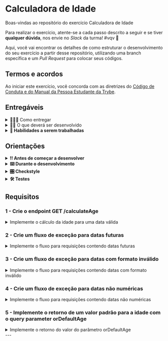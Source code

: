 # Calculadora de Idade

Boas-vindas ao repositório do exercício Calculadora de Idade

Para realizar o exercício, atente-se a cada passo descrito a seguir e se tiver **qualquer dúvida**, nos envie no _Slack_ da turma! #vqv 🚀

Aqui, você vai encontrar os detalhes de como estruturar o desenvolvimento do seu exercício a partir desse repositório, utilizando uma branch específica e um _Pull Request_ para colocar seus códigos.

## Termos e acordos
Ao iniciar este exercício, você concorda com as diretrizes do [Código de Conduta e do Manual da Pessoa Estudante da Trybe](https://app.betrybe.com/learn/student-manual/codigo-de-conduta-da-pessoa-estudante).

## Entregáveis

<details>
  <summary>🤷🏽‍♀️ Como entregar</summary><br />

Para entregar o seu exercício, você deverá criar um _Pull Request_ neste repositório.

Lembre-se que você pode consultar nosso conteúdo sobre [Git & GitHub](https://app.betrybe.com/learn/course/5e938f69-6e32-43b3-9685-c936530fd326/module/fc998c60-386e-46bc-83ca-4269beb17e17/section/fe827a71-3222-4b4d-a66f-ed98e09961af/day/1a530297-e176-4c79-8ed9-291ae2950540/lesson/2b2edce7-9c49-4907-92a2-aa571f823b79) e nosso [Blog - Git & GitHub](https://blog.betrybe.com/tecnologia/git-e-github/) sempre que precisar!
</details>

<details>
  <summary>👨‍💻 O que deverá ser desenvolvido</summary><br />

<!-- 🤔 Explicar brevemente o que será realizado ao longo do exercício. Aqui, é a porta de entrada para o exercício como projeto. 
Exemplo: Vamos fazer um exercício que vai deixar nítido como funções,com responsabilidades bem definidas,deixam o código mais bem escrito. Para isso, vamos criar uma série de funções com respostas já definidas e exercitar nossa lógica de programação.
-->

`[atualizar]`

</details>

<details>
  <summary><strong>📝 Habilidades a serem trabalhadas</strong></summary>

Neste exercício, verificamos se você é capaz de:

- Criar classes customizadas de exceções.
- Criar validações que lancem exceções.
- Utilizar o decorador ExceptionHandler do Spring para gerenciar exceções.

</details>

## Orientações

<details>

   <summary><strong>‼ Antes de começar a desenvolver </strong></summary>

1. Clone o repositório

- Use o comando: `git clone <url do repositório>`
- Entre na pasta do repositório que você acabou de clonar:
    - `cd <nome do repositório>`

2. Instale as dependências

    - `mvn install`  

3. Crie uma branch a partir da branch `main`

- Verifique que você está na branch `main`
    - Exemplo: `git branch`
- Se você não estiver, mude para a branch `main`
    - Exemplo: `git checkout main`
- Agora, crie uma branch à qual você vai submeter os `commits` do seu exercício:
    - Você deve criar uma branch no seguinte formato: `nome-sobrenome-nome-do-exercício`;
    - Exemplo: `git checkout -b maria-soares-lessons-learned`

4. Crie na raiz do exercício os arquivos que você precisará desenvolver:

- Verifique que você está na raiz do exercício:
    - Exemplo: `pwd` -> o retorno vai ser algo tipo _/Users/maria/code/**sd-0x-project-lessons-learned**_
- Crie os arquivos index.html e style.css:
    - Exemplo: `touch index.html style.css`

5. Adicione as mudanças ao _stage_ do Git e faça um `commit`

- Verifique que as mudanças ainda não estão no _stage_:
    - Exemplo: `git status` (devem aparecer listados os novos arquivos em vermelho)
- Adicione o novo arquivo ao _stage_ do Git:
    - Exemplo:
        - `git add .` (adicionando todas as mudanças - _que estavam em vermelho_ - ao stage do Git)
        - `git status` (devem aparecer listados os arquivos em verde)
- Faça o `commit` inicial:
    - Exemplo:
        - `git commit -m 'iniciando o exercício. VAMOS COM TUDO :rocket:'` (fazendo o primeiro commit)
        - `git status` (deve aparecer uma mensagem tipo _nothing to commit_ )

6. Adicione a sua branch com o novo `commit` ao repositório remoto

- Usando o exemplo anterior: `git push -u origin maria-soares-lessons-learned`

7. Crie um novo `Pull Request` _(PR)_

- Vá até a página de _Pull Requests_ do [repositório no GitHub](https://github.com/tryber/sd-0x-project-lessons-learned/pulls)
    - Clique no botão verde _"New pull request"_
    - Clique na caixa de seleção _"Compare"_ e escolha a sua branch **com atenção**
- Coloque um título para o seu _Pull Request_
    - Exemplo: _"Cria tela de busca"_
- Clique no botão verde _"Create pull request"_

- Adicione uma descrição para o _Pull Request_, um título nítido que o identifique, e clique no botão verde _"Create pull request"_

 <img width="1335" alt="Exemplo de pull request" src="https://user-images.githubusercontent.com/42356399/166255109-b95e6eb4-2503-45e5-8fb3-cf7caa0436e5.png">

- Volte até a [página de _Pull Requests_ do repositório](https://github.com/tryber/sd-0x-project-lessons-learned/pulls) e confira que o seu _Pull Request_ está criado

</details>

<details>

<summary><strong>⌨️ Durante o desenvolvimento</strong></summary>

Faça `commits` das alterações que você fizer no código regularmente, pois assim você garante visibilidade para o time da Trybe e treina essa prática para o mercado de trabalho :) ;

- Lembre-se de sempre após um (ou alguns) `commits` atualizar o repositório remoto;
- Os comandos que você utilizará com mais frequência são:
    - `git status` _(para verificar o que está em vermelho - fora do stage - e o que está em verde - no stage)_;
    - `git add` _(para adicionar arquivos ao stage do Git)_;
    - `git commit` _(para criar um commit com os arquivos que estão no stage do Git)_;
    - `git push -u origin nome-da-branch` _(para enviar o commit para o repositório remoto na primeira vez que fizer o `push` de uma nova branch)_;
    - `git push` _(para enviar o commit para o repositório remoto após o passo anterior)_.

</details>

<details>
<summary><strong>🎛 Checkstyle</strong></summary>

Para garantir a qualidade do código, vamos utilizar neste exercício o `Checkstyle`. Assim o código estará alinhado com as boas práticas de desenvolvimento, sendo mais legível e de fácil manutenção! Para poder rodar o `Checkstyle` certifique-se de ter executado o comando `mvn install` dentro do repositório.

Para rodá-los localmente no repositório, execute os comandos abaixo:

```bash
mvn checkstyle:check
```

Se a análise do `Checkstyle` encontrar problemas no seu código, tais problemas serão mostrados no seu terminal. Se não houver problema no seu código, nada será impresso no seu terminal.

Você pode também instalar o plugin do `Checkstyle` na sua `IDE`. Para isso, volte na primeira seção do conteúdo.

⚠️ **PULL REQUESTS COM ISSUES NO `Checkstyle` NÃO SERÃO AVALIADAS. ATENTE-SE PARA RESOLVÊ-LAS ANTES DE FINALIZAR O DESENVOLVIMENTO!** ⚠️

</details>

<details>
<summary><strong>🛠 Testes</strong></summary>

Para executar todos os testes basta rodar o comando:
```bash
mvn test
```

Para executar apenas uma classe de testes:
```bash
mvn test -Dtest="TestClassName"
```

</details>

## Requisitos

### 1 - Crie o endpoint GET /calculateAge

<details>
  <summary>Implemente o cálculo da idade para uma data válida</summary><br />

Ao receber uma data válida como _query parameter_ `date` deve retornar _status code_ `200` e um corpo no formato _JSON_ com a idade calculada.

Exemplo: Suponha que hoje seja dia 29 de Março de 2023 e que a requisição para o endpoint foi `/calculateAge?date=2000-03-20`,
então o retorno esperado possui _status code_ `200` e corpo:

```javascript
{
	"age": 23
} 
```

Nesse requisito será necessário:

	- Criar a _controller_ `AgeCalcutorController`que implementa a interface `AgeCalculatorControllerInterface`.
	- Implementar a lógica para calcular a idade no método `calculateAge` da classe `AgeCalculatorService`.

> Dica: Você pode utilizar o package java.time.Period para calcular o intervalo entre dois objetos LocalDate, e utilizar o package java.time.LocalDate para te auxiliar a fazer o parse da String que você recebe da requisição para um objeto da classe LocalDate.

</details>

### 2 - Crie um fluxo de exceção para datas futuras

<details>
  <summary>Implemente o fluxo para requisições contendo datas futuras</summary><br />

Ao receber uma data futura como _query parameter_ `date` deve retornar _status code_ `422` e um corpo no formato _JSON_ com a mensagem "This is a future date.".

Exemplo: Suponha que hoje seja dia 29 de Março de 2023 e que a requisição para o endpoint foi `/calculateAge?date=2040-03-20`,
então o retorno esperado possui _status code_ `422` e corpo:

```javascript
{
	"error": "This is a future date."
}
```

Para implementar o fluxo completo você vai precisar:

	- Criar uma classe `FutureDateException` no _package_ `exception`.
	- Adicionar no método `calculateAge` da classe `AgeCalculatorService` a validação para a data e disparar um erro `FutureDateException` para valores de data futura.
	- Adicionar o tratamento para exceções da classe `FutureDateException` na camada _Controller_.

</details>

### 3 - Crie um fluxo de exceção para datas com formato inválido

<details>
  <summary>Implemente o fluxo para requisições contendo datas com formato inválido</summary><br />

Ao receber uma data que não esteja no formato dd-mm-aa como _query parameter_ `date` deve retornar _status code_ `400` e um corpo no formato _JSON_ com a mensagem "Invalid date format. Expected dd-mm-aa.".

Exemplo: Suponha que hoje seja dia 29 de Março de 2023 e que a requisição para o endpoint foi `/calculateAge?date=03-20`,
então o retorno esperado possui _status code_ `400` e corpo:

```javascript
{
	"error": "Invalid date format. Expected aa-mm-dd."
}
```

Para implementar o fluxo completo você vai precisar:

	- Criar uma classe `InvalidSyntaxDateException` no _package_ `exception`.
	- Adicionar no método `calculateAge` da classe `AgeCalculatorService` a validação para o formato da data e disparar um erro `InvalidSyntaxDateException` para valores inválidos.
	- Adicionar o tratamento para exceções da classe `InvalidSyntaxDateException` na camada _Controller_.

</details>

### 4 - Crie um fluxo de exceção para datas não numéricas

<details>
  <summary>Implemente o fluxo para requisições contendo datas não numéricas</summary><br />

Ao receber uma data que contenha letras como _query parameter_ `date` deve retornar _status code_ `400` e um corpo no formato _JSON_ com a mensagem "Date should be in numeric format.".

Exemplo: Suponha que hoje seja dia 29 de Março de 2023 e que a requisição para o endpoint foi `/calculateAge?date=2000-mar-20`,
então o retorno esperado possui _status code_ `400` e corpo:

```javascript
{
	"error": "Date should be in numeric format."
}
```

Para implementar o fluxo completo você vai precisar:

	- Criar uma classe `NonNumericDateException` no _package_ `exception`.
	- Adicionar no método `calculateAge` da classe `AgeCalculatorService` a validação para o formato da data e disparar um erro `NonNumericDateException` para valores inválidos.
	- Adicionar o tratamento para exceções da classe `NonNumericDateException` na camada _Controller_.

</details>

### 5 - Implemente o retorno de um valor padrão para a idade com o query parameter orDefaultAge

<details>
  <summary>Implemente o retorno do valor do parâmetro orDefaultAge</summary><br />

Ao receber o parâmetro `orDefaultAge` e uma data que não esteja no formato correto, ou seja em um formato que dispare qualquer uma das exceções criadas nos requisitos anteriores, ao invés de retornar uma mensagem de erro, retorne o valor padrão passado pelo parâmetro `orDefaultAge`.

Exemplo: Suponha que hoje seja dia 29 de Março de 2023 e que a requisição para o endpoint foi `/calculateAge?date=03-20&orDefaultAge=0`,
então o retorno esperado possui _status code_ `200` e corpo:

```javascript
{
	"age": 0
} 
```

Para implementar o fluxo completo você vai precisar:

	- Implementar na _controller_ `AgeCalcutorController` a chamada do método `calculateAgeWithDefault` quando apropriado.
	- Implementar a lógica no método `calculateAgeWithDefault` da classe `AgeCalculatorService`.

</details>
---

<!-- mdi versão 1.0 exercício como projeto ⚠️ não exclua esse comentário -->
